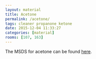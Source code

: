 ```yaml
---
layout: material
title: Acetone
permalink: /acetone/
tags: cleaner propanone ketone
date: 2015-12-04 11:33:27
categories: [material]
rooms: [107, 163]
---
```


The MSDS for acetone can be found [here]({{baseurl}}/sheets/acetone-sigma.pdf).

